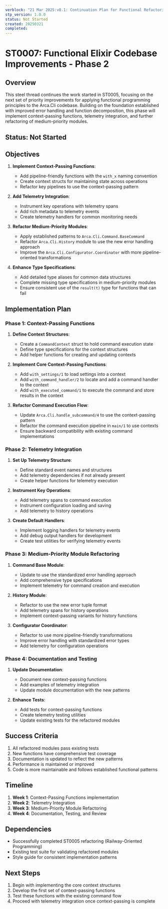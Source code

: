 ```yaml
---
verblock: "21 Mar 2025:v0.1: Continuation Plan for Functional Refactoring"
stp_version: 1.0.0
status: Not Started
created: 20250321
completed: 
---
```

# ST0007: Functional Elixir Codebase Improvements - Phase 2

## Overview

This steel thread continues the work started in ST0005, focusing on the next set of priority improvements for applying functional programming principles to the Arca.Cli codebase. Building on the foundation established with improved error handling and function decomposition, this phase will implement context-passing functions, telemetry integration, and further refactoring of medium-priority modules.

## Status: Not Started

## Objectives

1. **Implement Context-Passing Functions**:
   - Add pipeline-friendly functions with the `with_x` naming convention
   - Create context structs for maintaining state across operations
   - Refactor key pipelines to use the context-passing pattern

2. **Add Telemetry Integration**:
   - Instrument key operations with telemetry spans
   - Add rich metadata to telemetry events
   - Create telemetry handlers for common monitoring needs

3. **Refactor Medium-Priority Modules**:
   - Apply established patterns to `Arca.Cli.Command.BaseCommand`
   - Refactor `Arca.Cli.History` module to use the new error handling approach
   - Improve the `Arca.Cli.Configurator.Coordinator` with more pipeline-oriented transformations

4. **Enhance Type Specifications**:
   - Add detailed type aliases for common data structures
   - Complete missing type specifications in medium-priority modules
   - Ensure consistent use of the `result(t)` type for functions that can fail

## Implementation Plan

### Phase 1: Context-Passing Functions

1. **Define Context Structures**:
   - Create a `CommandContext` struct to hold command execution state
   - Define type specifications for the context structures
   - Add helper functions for creating and updating contexts

2. **Implement Core Context-Passing Functions**:
   - Add `with_settings/1` to load settings into a context
   - Add `with_command_handler/2` to locate and add a command handler to the context
   - Add `with_executed_command/1` to execute the command and store results in the context

3. **Refactor Command Execution Flow**:
   - Update `Arca.Cli.handle_subcommand/4` to use the context-passing pattern
   - Refactor the command execution pipeline in `main/1` to use contexts
   - Ensure backward compatibility with existing command implementations

### Phase 2: Telemetry Integration

1. **Set Up Telemetry Structure**:
   - Define standard event names and structures
   - Add telemetry dependencies if not already present
   - Create helper functions for telemetry execution

2. **Instrument Key Operations**:
   - Add telemetry spans to command execution
   - Instrument configuration loading and saving
   - Add telemetry to history operations

3. **Create Default Handlers**:
   - Implement logging handlers for telemetry events
   - Add debug output handlers for development
   - Create test utilities for verifying telemetry events

### Phase 3: Medium-Priority Module Refactoring

1. **Command Base Module**:
   - Update to use the standardized error handling approach
   - Add comprehensive type specifications
   - Implement telemetry for command creation and execution

2. **History Module**:
   - Refactor to use the new error tuple format
   - Add telemetry spans for history operations
   - Implement context-passing variants for history functions

3. **Configurator Coordinator**:
   - Refactor to use more pipeline-friendly transformations
   - Improve error handling with standardized error types
   - Add telemetry for configuration operations

### Phase 4: Documentation and Testing

1. **Update Documentation**:
   - Document new context-passing functions
   - Add examples of telemetry integration
   - Update module documentation with the new patterns

2. **Enhance Tests**:
   - Add tests for context-passing functions
   - Create telemetry testing utilities
   - Update existing tests for the refactored modules

## Success Criteria

1. All refactored modules pass existing tests
2. New functions have comprehensive test coverage
3. Documentation is updated to reflect the new patterns
4. Performance is maintained or improved
5. Code is more maintainable and follows established functional patterns

## Timeline

1. **Week 1**: Context-Passing Functions implementation
2. **Week 2**: Telemetry Integration
3. **Week 3**: Medium-Priority Module Refactoring
4. **Week 4**: Documentation, Testing, and Review

## Dependencies

- Successfully completed ST0005 refactoring (Railway-Oriented Programming)
- Existing test suite for validating refactored modules
- Style guide for consistent implementation patterns

## Next Steps

1. Begin with implementing the core context structures
2. Develop the first set of context-passing functions
3. Test these functions with the existing command flow
4. Proceed with telemetry integration once context-passing is complete
